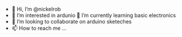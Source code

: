 - 👋 Hi, I’m @nickelrob
- 👀 I’m interested in ardunio 🌱 I’m currently learning basic electronics
- 💞️ I’m looking to collaborate on arduino sketeches
- 📫 How to reach me ...

<!---
nickelrob/nickelrob is a ✨ special ✨ repository because its `README.md` (this file) appears on your GitHub profile.
You can click the Preview link to take a look at your changes.
--->
